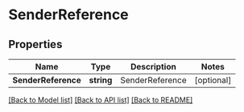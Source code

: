 # SenderReference

## Properties

Name | Type | Description | Notes
------------ | ------------- | ------------- | -------------
**SenderReference** | **string** | SenderReference | [optional] 

[[Back to Model list]](../README.md#documentation-for-models) [[Back to API list]](../README.md#documentation-for-api-endpoints) [[Back to README]](../README.md)


